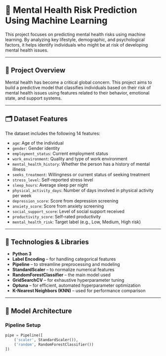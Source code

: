 # 🧠 Mental Health Risk Prediction Using Machine Learning

This project focuses on predicting mental health risks using machine learning. By analyzing key lifestyle, demographic, and psychological factors, it helps identify individuals who might be at risk of developing mental health issues.

---

## 📌 Project Overview

Mental health has become a critical global concern. This project aims to build a predictive model that classifies individuals based on their risk of mental health issues using features related to their behavior, emotional state, and support systems.

---

## 🗂️ Dataset Features

The dataset includes the following 14 features:

- `age`: Age of the individual
- `gender`: Gender identity
- `employment_status`: Current employment status
- `work_environment`: Quality and type of work environment
- `mental_health_history`: Whether the person has a history of mental illness
- `seeks_treatment`: Willingness or current status of seeking treatment
- `stress_level`: Self-reported stress level
- `sleep_hours`: Average sleep per night
- `physical_activity_days`: Number of days involved in physical activity per week
- `depression_score`: Score from depression screening
- `anxiety_score`: Score from anxiety screening
- `social_support_score`: Level of social support received
- `productivity_score`: Self-rated productivity
- `mental_health_risk`: Target label (e.g., Low, Medium, High risk)

---

## 🧰 Technologies & Libraries

- **Python 3**
- **Label Encoding** – for handling categorical features
- **Pipeline** – to streamline preprocessing and modeling
- **StandardScaler** – to normalize numerical features
- **RandomForestClassifier** – the main model used
- **GridSearchCV** – for exhaustive hyperparameter tuning
- **Optuna** – for efficient, automated hyperparameter optimization
- **K-Nearest Neighbors (KNN)** – used for performance comparison

---

## 🧠 Model Architecture

### Pipeline Setup

```python
pipe = Pipeline([
    ('scaler', StandardScaler()),
    ('random', RandomForestClassifier())
])
